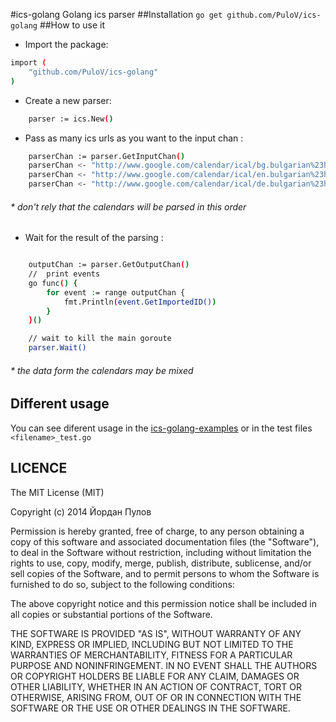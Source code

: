 #ics-golang
Golang ics parser
##Installation
`go get github.com/PuloV/ics-golang`
##How to use it
* Import the package:
```sh
import (
	"github.com/PuloV/ics-golang"
)
```
* Create a new parser:
```sh
    parser := ics.New()
```
* Pass as many ics urls as you want to the input chan :
```sh
    parserChan := parser.GetInputChan()
    parserChan <- "http://www.google.com/calendar/ical/bg.bulgarian%23holiday%40group.v.calendar.google.com/public/basic.ics"
    parserChan <- "http://www.google.com/calendar/ical/en.bulgarian%23holiday%40group.v.calendar.google.com/public/basic.ics"
    parserChan <- "http://www.google.com/calendar/ical/de.bulgarian%23holiday%40group.v.calendar.google.com/public/basic.ics"
```
###### * don't rely that the calendars will be parsed in this order
* Wait for the result of the parsing :
```sh

    outputChan := parser.GetOutputChan()
    //  print events
	go func() {
		for event := range outputChan {
			fmt.Println(event.GetImportedID())
		}
	}()

	// wait to kill the main goroute
	parser.Wait()
```
###### * the data form the calendars may be mixed

## Different usage
You can see diferent usage in the [ics-golang-examples](https://github.com/PuloV/ics-golang-examples) or in the test files `<filename>_test.go`

## LICENCE
The MIT License (MIT)

Copyright (c) 2014 Йордан Пулов

Permission is hereby granted, free of charge, to any person obtaining a copy
of this software and associated documentation files (the "Software"), to deal
in the Software without restriction, including without limitation the rights
to use, copy, modify, merge, publish, distribute, sublicense, and/or sell
copies of the Software, and to permit persons to whom the Software is
furnished to do so, subject to the following conditions:

The above copyright notice and this permission notice shall be included in all
copies or substantial portions of the Software.

THE SOFTWARE IS PROVIDED "AS IS", WITHOUT WARRANTY OF ANY KIND, EXPRESS OR
IMPLIED, INCLUDING BUT NOT LIMITED TO THE WARRANTIES OF MERCHANTABILITY,
FITNESS FOR A PARTICULAR PURPOSE AND NONINFRINGEMENT. IN NO EVENT SHALL THE
AUTHORS OR COPYRIGHT HOLDERS BE LIABLE FOR ANY CLAIM, DAMAGES OR OTHER
LIABILITY, WHETHER IN AN ACTION OF CONTRACT, TORT OR OTHERWISE, ARISING FROM,
OUT OF OR IN CONNECTION WITH THE SOFTWARE OR THE USE OR OTHER DEALINGS IN THE
SOFTWARE.


